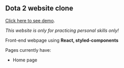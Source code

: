 ## Dota 2 website clone
[Click here to see demo](https://dota-2-clone.netlify.app/).

*This website is only for practicing personal skills only!*

Front-end webpage using **React, styled-components**

Pages currently have:
- Home page
